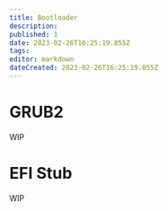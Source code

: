 ```yaml
---
title: Bootloader
description: 
published: 1
date: 2023-02-26T16:25:19.855Z
tags: 
editor: markdown
dateCreated: 2023-02-26T16:25:19.855Z
---
```


# GRUB2

WIP

# EFI Stub

WIP